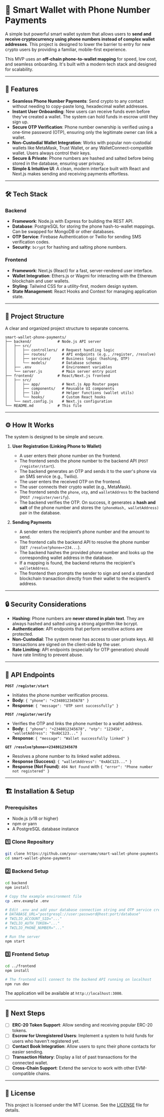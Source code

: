 # 📱 Smart Wallet with Phone Number Payments

A simple but powerful smart wallet system that allows users to **send and receive cryptocurrency using phone numbers instead of complex wallet addresses**. This project is designed to lower the barrier to entry for new crypto users by providing a familiar, mobile-first experience.

This MVP uses an **off-chain phone-to-wallet mapping** for speed, low cost, and seamless onboarding. It's built with a modern tech stack and designed for scalability.

---

## 🚀 Features

-   **Seamless Phone Number Payments**: Send crypto to any contact without needing to copy-paste long, hexadecimal wallet addresses.
-   **Instant User Onboarding**: New users can receive funds even before they've created a wallet. The system can hold funds in escrow until they sign up.
-   **Secure OTP Verification**: Phone number ownership is verified using a one-time password (OTP), ensuring only the legitimate owner can link a wallet.
-   **Non-Custodial Wallet Integration**: Works with popular non-custodial wallets like MetaMask, Trust Wallet, or any WalletConnect-compatible wallet. Users always control their keys.
-   **Secure & Private**: Phone numbers are hashed and salted before being stored in the database, ensuring user privacy.
-   **Simple & Intuitive UI**: A clean, modern interface built with React and Next.js makes sending and receiving payments effortless.

---

## 🛠 Tech Stack

### Backend
- **Framework**: Node.js with Express for building the REST API.
- **Database**: PostgreSQL for storing the phone hash-to-wallet mappings. Can be swapped for MongoDB or other databases.
- **OTP Service**: Firebase Authentication or Twilio for sending SMS verification codes.
- **Security**: `bcrypt` for hashing and salting phone numbers.

### Frontend
- **Framework**: Next.js (React) for a fast, server-rendered user interface.
- **Wallet Integration**: Ethers.js or Wagmi for interacting with the Ethereum blockchain and user wallets.
- **Styling**: Tailwind CSS for a utility-first, modern design system.
- **State Management**: React Hooks and Context for managing application state.

---

## 📂 Project Structure
A clear and organized project structure to separate concerns.

```
smart-wallet-phone-payments/
├── backend/            # Node.js API server
│   ├── src/
│   │   ├── controllers/  # Request handling logic
│   │   ├── routes/       # API endpoints (e.g., /register, /resolve)
│   │   ├── services/     # Business logic (hashing, OTP)
│   │   └── models/       # Database schemas
│   ├── .env              # Environment variables
│   └── server.js         # Main server entry point
├── frontend/           # React/Next.js frontend
│   ├── src/
│   │   ├── app/          # Next.js App Router pages
│   │   ├── components/   # Reusable UI components
│   │   ├── lib/          # Helper functions (wallet utils)
│   │   └── hooks/        # Custom React hooks
│   └── next.config.js    # Next.js configuration
└── README.md           # This file
```

---

## ⚙️ How It Works

The system is designed to be simple and secure.

1.  **User Registration (Linking Phone to Wallet)**
    - A user enters their phone number on the frontend.
    - The frontend sends the phone number to the backend API (`POST /register/start`).
    - The backend generates an OTP and sends it to the user's phone via an SMS service (e.g., Twilio).
    - The user enters the received OTP on the frontend.
    - The user connects their crypto wallet (e.g., MetaMask).
    - The frontend sends the `phone`, `otp`, and `walletAddress` to the backend (`POST /register/verify`).
    - The backend verifies the OTP. On success, it generates a **hash and salt** of the phone number and stores the `(phoneHash, walletAddress)` pair in the database.

2.  **Sending Payments**
    - A sender enters the recipient’s phone number and the amount to send.
    - The frontend calls the backend API to resolve the phone number (`GET /resolve?phone=+234...`).
    - The backend hashes the provided phone number and looks up the corresponding wallet address in the database.
    - If a mapping is found, the backend returns the recipient's `walletAddress`.
    - The frontend then prompts the sender to sign and send a standard blockchain transaction directly from their wallet to the recipient's address.

---

## 🔒 Security Considerations

-   **Hashing**: Phone numbers are **never stored in plain text**. They are always hashed and salted using a strong algorithm like bcrypt.
-   **Authentication**: API endpoints that perform sensitive actions are protected.
-   **Non-Custodial**: The system never has access to user private keys. All transactions are signed on the client-side by the user.
-   **Rate Limiting**: API endpoints (especially for OTP generation) should have rate limiting to prevent abuse.

---

## 📡 API Endpoints

**`POST /register/start`**

-   Initiates the phone number verification process.
-   **Body**: `{ "phone": "+2348012345678" }`
-   **Response**: `{ "message": "OTP sent successfully" }`

**`POST /register/verify`**

-   Verifies the OTP and links the phone number to a wallet address.
-   **Body**: `{ "phone": "+2348012345678", "otp": "123456", "walletAddress": "0xAbC123..." }`
-   **Response**: `{ "message": "Wallet successfully linked" }`

**`GET /resolve?phone=+2348012345678`**

-   Resolves a phone number to its linked wallet address.
-   **Response (Success)**: `{ "walletAddress": "0xAbC123..." }`
-   **Response (Not Found)**: `404 Not Found` with `{ "error": "Phone number not registered" }`

---

## 🏗 Installation & Setup

### Prerequisites
- Node.js (v18 or higher)
- npm or yarn
- A PostgreSQL database instance

### 1️⃣ Clone Repository
```bash
git clone https://github.com/your-username/smart-wallet-phone-payments.git
cd smart-wallet-phone-payments
```

### 2️⃣ Backend Setup
```bash
cd backend
npm install

# Copy the example environment file
cp .env.example .env

# Edit .env and add your database connection string and OTP service credentials
# DATABASE_URL="postgresql://user:password@host:port/database"
# TWILIO_ACCOUNT_SID="..."
# TWILIO_AUTH_TOKEN="..."
# TWILIO_PHONE_NUMBER="..."

# Run the server
npm start
```

### 3️⃣ Frontend Setup
```bash
cd ../frontend
npm install

# The frontend will connect to the backend API running on localhost
npm run dev
```
The application will be available at `http://localhost:3000`.

---

## 📌 Next Steps

-   [ ] **ERC-20 Token Support**: Allow sending and receiving popular ERC-20 tokens.
-   [ ] **Escrow for Unregistered Users**: Implement a system to hold funds for users who haven't registered yet.
-   [ ] **Contact Book Integration**: Allow users to sync their phone contacts for easier sending.
-   [ ] **Transaction History**: Display a list of past transactions for the connected wallet.
-   [ ] **Cross-Chain Support**: Extend the service to work with other EVM-compatible chains.

---

## 📄 License
This project is licensed under the MIT License. See the [LICENSE](LICENSE) file for details.
